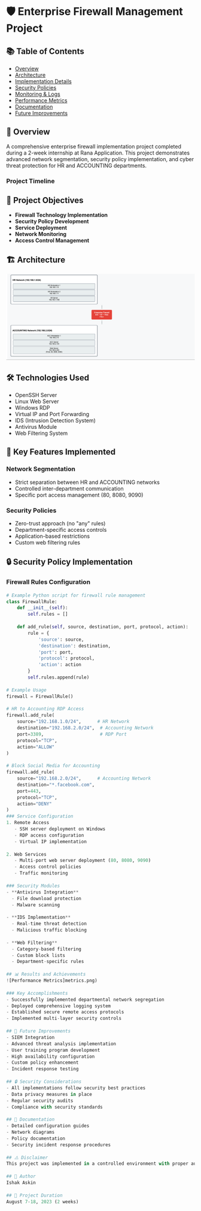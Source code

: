 # 🛡️ Enterprise Firewall Management Project

## 📚 Table of Contents
- [Overview](#overview)
- [Architecture](#network-architecture)
- [Implementation Details](#implementation-details)
- [Security Policies](#security-policies)
- [Monitoring & Logs](#monitoring--logs)
- [Performance Metrics](#performance-metrics)
- [Documentation](#documentation)
- [Future Improvements](#future-improvements)

## 🌟 Overview
A comprehensive enterprise firewall implementation project completed during a 2-week internship at Rana Application. This project demonstrates advanced network segmentation, security policy implementation, and cyber threat protection for HR and ACCOUNTING departments.

### Project Timeline

## 🎯 Project Objectives
- **Firewall Technology Implementation**
- **Security Policy Development**
- **Service Deployment**
- **Network Monitoring**
- **Access Control Management**

## 🏗️ Architecture
![Architecture](HrNetworks.png)

## 🛠️ Technologies Used
- OpenSSH Server
- Linux Web Server
- Windows RDP
- Virtual IP and Port Forwarding
- IDS (Intrusion Detection System)
- Antivirus Module
- Web Filtering System

## 🔑 Key Features Implemented

### Network Segmentation
- Strict separation between HR and ACCOUNTING networks
- Controlled inter-department communication
- Specific port access management (80, 8080, 9090)

### Security Policies
- Zero-trust approach (no "any" rules)
- Department-specific access controls
- Application-based restrictions
- Custom web filtering rules
## 🔒 Security Policy Implementation

### Firewall Rules Configuration

```python
# Example Python script for firewall rule management
class FirewallRule:
    def __init__(self):
        self.rules = []

    def add_rule(self, source, destination, port, protocol, action):
        rule = {
            'source': source,
            'destination': destination,
            'port': port,
            'protocol': protocol,
            'action': action
        }
        self.rules.append(rule)

# Example Usage
firewall = FirewallRule()

# HR to Accounting RDP Access
firewall.add_rule(
    source="192.168.1.0/24",      # HR Network
    destination="192.168.2.0/24",  # Accounting Network
    port=3389,                     # RDP Port
    protocol="TCP",
    action="ALLOW"
)

# Block Social Media for Accounting
firewall.add_rule(
    source="192.168.2.0/24",      # Accounting Network
    destination="*.facebook.com",  
    port=443,
    protocol="TCP",
    action="DENY"
)
### Service Configuration
1. Remote Access
   - SSH server deployment on Windows
   - RDP access configuration
   - Virtual IP implementation

2. Web Services
   - Multi-port web server deployment (80, 8080, 9090)
   - Access control policies
   - Traffic monitoring

### Security Modules
- **Antivirus Integration**
  - File download protection
  - Malware scanning

- **IDS Implementation**
  - Real-time threat detection
  - Malicious traffic blocking

- **Web Filtering**
  - Category-based filtering
  - Custom block lists
  - Department-specific rules

## 📊 Results and Achievements
![Performance Metrics]metrics.png)

### Key Accomplishments
- Successfully implemented departmental network segregation
- Deployed comprehensive logging system
- Established secure remote access protocols
- Implemented multi-layer security controls

## 🔄 Future Improvements
- SIEM Integration
- Advanced threat analysis implementation
- User training program development
- High availability configuration
- Custom policy enhancement
- Incident response testing

## 🔒 Security Considerations
- All implementations follow security best practices
- Data privacy measures in place
- Regular security audits
- Compliance with security standards

## 📝 Documentation
- Detailed configuration guides
- Network diagrams
- Policy documentation
- Security incident response procedures

## ⚠️ Disclaimer
This project was implemented in a controlled environment with proper authorization and supervision. All sensitive information has been removed from this documentation.

## 👤 Author
Ishak Askin

## 📅 Project Duration
August 7-18, 2023 (2 weeks)
